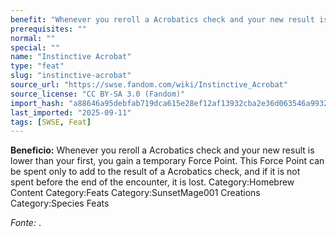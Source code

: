 ```yaml
---
benefit: "Whenever you reroll a Acrobatics check and your new result is lower than your first, you gain a temporary Force Point. This Force Point can be spent only to add to the result of a Acrobatics check, and if it is not spent before the end of the encounter, it is lost. Category:Homebrew Content Category:Feats Category:SunsetMage001 Creations Category:Species Feats"
prerequisites: ""
normal: ""
special: ""
name: "Instinctive Acrobat"
type: "feat"
slug: "instinctive-acrobat"
source_url: "https://swse.fandom.com/wiki/Instinctive_Acrobat"
source_license: "CC BY-SA 3.0 (Fandom)"
import_hash: "a88646a95debfab719dca615e28ef12af13932cba2e36d063546a993205b2b96"
last_imported: "2025-09-11"
tags: [SWSE, Feat]
---
```

**Beneficio:** Whenever you reroll a Acrobatics check and your new result is lower than your first, you gain a temporary Force Point. This Force Point can be spent only to add to the result of a Acrobatics check, and if it is not spent before the end of the encounter, it is lost. Category:Homebrew Content Category:Feats Category:SunsetMage001 Creations Category:Species Feats

*Fonte:* .
